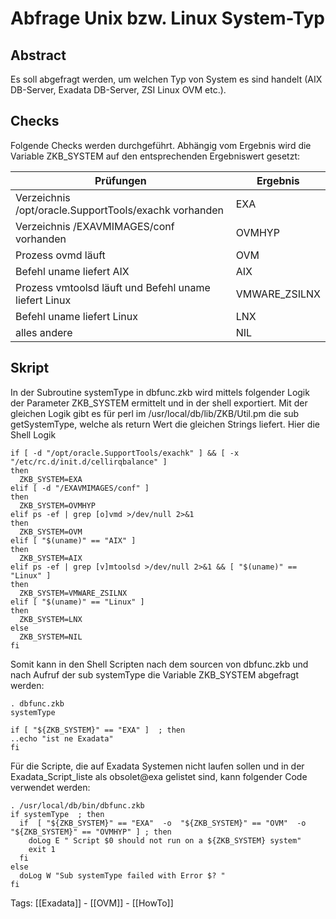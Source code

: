 
# Abfrage Unix bzw. Linux System-Typ

## Abstract

Es soll abgefragt werden, um welchen Typ von System es sind handelt (AIX DB-Server, Exadata DB-Server, ZSI Linux OVM etc.).

## Checks

Folgende Checks werden durchgeführt. Abhängig vom Ergebnis wird die Variable ZKB_SYSTEM auf den entsprechenden Ergebniswert gesetzt:

| Prüfungen | Ergebnis |
|-----------|----------|
|Verzeichnis /opt/oracle.SupportTools/exachk vorhanden|EXA|
|Verzeichnis /EXAVMIMAGES/conf vorhanden|OVMHYP|
|Prozess ovmd läuft|OVM|
|Befehl uname liefert AIX|AIX|
|Prozess vmtoolsd läuft und Befehl uname liefert Linux|VMWARE_ZSILNX|
|Befehl uname liefert Linux|LNX|
|alles andere|NIL|

## Skript

In der Subroutine systemType  in dbfunc.zkb wird mittels folgender Logik der Parameter ZKB_SYSTEM ermittelt und in der shell exportiert.
Mit der gleichen Logik gibt es für perl im /usr/local/db/lib/ZKB/Util.pm die sub getSystemType, welche als return Wert die gleichen Strings liefert.
Hier die Shell Logik
```
if [ -d "/opt/oracle.SupportTools/exachk" ] && [ -x "/etc/rc.d/init.d/cellirqbalance" ]
then
  ZKB_SYSTEM=EXA
elif [ -d "/EXAVMIMAGES/conf" ]
then
  ZKB_SYSTEM=OVMHYP
elif ps -ef | grep [o]vmd >/dev/null 2>&1
then
  ZKB_SYSTEM=OVM
elif [ "$(uname)" == "AIX" ]
then
  ZKB_SYSTEM=AIX
elif ps -ef | grep [v]mtoolsd >/dev/null 2>&1 && [ "$(uname)" == "Linux" ]
then
  ZKB_SYSTEM=VMWARE_ZSILNX
elif [ "$(uname)" == "Linux" ]
then
  ZKB_SYSTEM=LNX
else
  ZKB_SYSTEM=NIL
fi
```

Somit kann in den Shell Scripten nach dem sourcen von dbfunc.zkb  und nach Aufruf der sub systemType  die Variable  ZKB_SYSTEM  abgefragt werden:

```
. dbfunc.zkb
systemType

if [ "${ZKB_SYSTEM}" == "EXA" ]  ; then
..echo "ist ne Exadata"
fi
```

Für die Scripte, die auf Exadata Systemen nicht laufen sollen und in der Exadata_Script_liste als obsolet@exa gelistet sind, kann folgender Code verwendet werden:

```
. /usr/local/db/bin/dbfunc.zkb 
if systemType  ; then
  if  [ "${ZKB_SYSTEM}" == "EXA"  -o  "${ZKB_SYSTEM}" == "OVM"  -o  "${ZKB_SYSTEM}" == "OVMHYP" ] ; then
    doLog E " Script $0 should not run on a ${ZKB_SYSTEM} system"
    exit 1
  fi
else
  doLog W "Sub systemType failed with Error $? "
fi
```

Tags:
[[Exadata]] - [[OVM]] - [[HowTo]]
